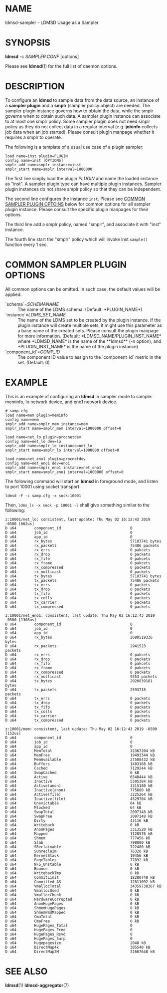[#]: # (man)

NAME
====

ldmsd-sampler - LDMSD Usage as a Sampler


SYNOPSIS
========

**ldmsd** -c *SAMPLER.CONF* [options]

Please see **ldmsd**(1) for the full list of daemon options.


DESCRIPTION
===========

To configure an **ldmsd** to sample data from the data source, an instance of a
**sampler plugin** and a **smplr** (sampler policy object) are needed. The
sampler plugin instance governs how to obtain the data, while the smplr governs
when to obtain such data. A sampler plugin instance can associate to at most one
smplr policy. Some sampler plugin does not need smplr policy as they do not
collect data in a regular interval (e.g. **jobinfo** collects job data when an
job started). Please consult plugin manpage whether it requires a smplr to
operate.

The following is a template of a usual use case of a plugin sampler:

```
load name=inst plugin=PLUGIN
config name=inst [OPTIONS]
smplr_add name=smplr instance=inst
smplr_start name=smplr interval=1000000
```

The first line simply load the plugin *PLUGIN* and name the loaded instance as
"inst". A sampler plugin type can have multiple plugin instances. Sampler plugin
instances do not share smplr policy so that they can be independent.

The second line configures the instance `inst`. Please see [COMMON SAMPLER
PLUGIN OPTOINS](#common-sampler-plugin-options) below for common options for all
sampler plugin instance. Please consult the specific plugin manpages for their
options.

The third line add a smplr policy, named "smplr", and associate it with "inst"
instance.

The fourth line start the "smplr" policy which will invoke inst `sample()`
function every 1 sec.


COMMON SAMPLER PLUGIN OPTIONS
=============================

All common options can be omitted. In such case, the default values will be
applied.

<dl>
<dt>`schema`=<em>SCHEMANAME</em></dt>
<dd>The name of the LDMS schema. (Default: *PLUGIN_NAME*)</dd>


<dt>`instance`=<em>LDMS_SET_NAME</em></dt>
<dd>
  The name of the LDMS set to be created by the plugin instance. If the plugin
  instance will create multiple sets, it might use this parameter as a base name
  of the created sets. Please consult the plugin manpage for more information.
  (Default: *LDMSD_NAME/PLUGIN_INST_NAME*  where *LDMSD_NAME* is the name of the
  **ldmsd** (-n option), and *PLUGIN_INST_NAME* is the name of the plugin
  instance)
</dd>

<dt>`component_id`=<em>COMP_ID</em></dt>
<dd>
  The component ID value to assign to the `component_id` metric in the set.
  (Default: 0)
</dd>
</dl>


EXAMPLE
=======

This is an example of configuring an **ldmsd** in sampler mode to sample:
meminfo, lo network device, and eno1 network device.

```
# samp.cfg
load name=mem plugin=meminfo
config name=mem
smplr_add name=smplr_mem instance=mem
smplr_start name=smplr_mem interval=1000000 offset=0

load name=net_lo plugin=procnetdev
config name=net_lo dev=lo
smplr_add name=smplr_lo instance=net_lo
smplr_start name=smplr_lo interval=1000000 offset=0

load name=net_eno1 plugin=procnetdev
config name=net_eno1 dev=eno1
smplr_add name=smplr_eno1 instance=net_eno1
smplr_start name=smplr_eno1 interval=1000000 offset=0
```

The following command will start an **ldmsd** in foreground mode, and listen to
port 10001 using socket transport:

```
ldmsd -F -c samp.cfg -x sock:10001
```

Then, `ldms_ls -x sock -p 10001 -l` shall give something similar to the
following:

```
z:10001/net_lo: consistent, last update: Thu May 02 16:12:43 2019 -0500 [662us]
D u64        component_id                               0
D u64        job_id                                     0
D u64        app_id                                     0
D u64        rx_bytes                                   57183741 bytes
D u64        rx_packets                                 75486 packets
D u64        rx_errs                                    0 pakcets
D u64        rx_drop                                    0 packets
D u64        rx_fifo                                    0 pakcets
D u64        rx_frame                                   0 pakcets
D u64        rx_compressed                              0 packets
D u64        rx_multicast                               0 packets
D u64        tx_bytes                                   57183741 bytes
D u64        tx_packets                                 75486 packets
D u64        tx_errs                                    0 packets
D u64        tx_drop                                    0 packets
D u64        tx_fifo                                    0 packets
D u64        tx_colls                                   0 packets
D u64        tx_carrier                                 0 packets
D u64        tx_compressed                              0 packets

z:10001/net_eno1: consistent, last update: Thu May 02 16:12:43 2019 -0500 [1308us]
D u64        component_id                               0
D u64        job_id                                     0
D u64        app_id                                     0
D u64        rx_bytes                                   2680519336 bytes
D u64        rx_packets                                 2941523 packets
D u64        rx_errs                                    0 pakcets
D u64        rx_drop                                    0 packets
D u64        rx_fifo                                    0 pakcets
D u64        rx_frame                                   0 pakcets
D u64        rx_compressed                              0 packets
D u64        rx_multicast                               9353 packets
D u64        tx_bytes                                   2020839181 bytes
D u64        tx_packets                                 2593718 packets
D u64        tx_errs                                    0 packets
D u64        tx_drop                                    0 packets
D u64        tx_fifo                                    0 packets
D u64        tx_colls                                   0 packets
D u64        tx_carrier                                 0 packets
D u64        tx_compressed                              0 packets

z:10001/mem: consistent, last update: Thu May 02 16:12:43 2019 -0500 [152us]
D u64        component_id                               0
D u64        job_id                                     0
D u64        app_id                                     0
D u64        MemTotal                                   32367204 kB
D u64        MemFree                                    19493344 kB
D u64        MemAvailable                               27508432 kB
D u64        Buffers                                    1403168 kB
D u64        Cached                                     7129244 kB
D u64        SwapCached                                 0 kB
D u64        Active                                     6540444 kB
D u64        Inactive                                   5305384 kB
D u64        Active(anon)                               3315180 kB
D u64        Inactive(anon)                             775680 kB
D u64        Active(file)                               3225264 kB
D u64        Inactive(file)                             4529704 kB
D u64        Unevictable                                64 kB
D u64        Mlocked                                    64 kB
D u64        SwapTotal                                  2097148 kB
D u64        SwapFree                                   2097148 kB
D u64        Dirty                                      43116 kB
D u64        Writeback                                  0 kB
D u64        AnonPages                                  3313520 kB
D u64        Mapped                                     1128576 kB
D u64        Shmem                                      777456 kB
D u64        Slab                                       798800 kB
D u64        SReclaimable                               722480 kB
D u64        SUnreclaim                                 76320 kB
D u64        KernelStack                                19456 kB
D u64        PageTables                                 77832 kB
D u64        NFS_Unstable                               0 kB
D u64        Bounce                                     0 kB
D u64        WritebackTmp                               0 kB
D u64        CommitLimit                                18280748 kB
D u64        Committed_AS                               12811092 kB
D u64        VmallocTotal                               34359738367 kB
D u64        VmallocUsed                                0 kB
D u64        VmallocChunk                               0 kB
D u64        HardwareCorrupted                          0 kB
D u64        AnonHugePages                              0 kB
D u64        ShmemHugePages                             0 kB
D u64        ShmemPmdMapped                             0 kB
D u64        CmaTotal                                   0 kB
D u64        CmaFree                                    0 kB
D u64        HugePages_Total                            0
D u64        HugePages_Free                             0
D u64        HugePages_Rsvd                             0
D u64        HugePages_Surp                             0
D u64        Hugepagesize                               2048 kB
D u64        DirectMap4k                                305540 kB
D u64        DirectMap2M                                32667648 kB

```


SEE ALSO
========

**ldmsd**(1) **ldmsd-aggregator**(7)
